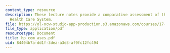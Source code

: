 ```yaml
---
content_type: resource
description: These lecture notes provide a comparative assessment of the United States
  Health Care System.
file: https://ol-ocw-studio-app-production.s3.amazonaws.com/courses/17-315-comparative-health-policy-fall-2004/84404b7add1f3deaa3e3af9fc12fc494_hp_com_ases.pdf
file_type: application/pdf
resourcetype: Document
title: hp_com_ases.pdf
uid: 84404b7a-dd1f-3dea-a3e3-af9fc12fc494
---
```

